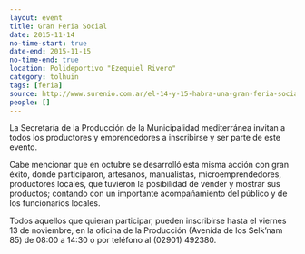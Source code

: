 ```yaml
---
layout: event 
title: Gran Feria Social
date: 2015-11-14
no-time-start: true
date-end: 2015-11-15
no-time-end: true
location: Polideportivo "Ezequiel Rivero"
category: tolhuin
tags: [feria]
source: http://www.surenio.com.ar/el-14-y-15-habra-una-gran-feria-social/
people: []
---
```


La Secretaría de la Producción de la Municipalidad mediterránea invitan a todos los productores y emprendedores a inscribirse y ser parte de este evento.

Cabe mencionar que en octubre se desarrolló esta misma acción con gran éxito, donde participaron, artesanos, manualistas, microemprendedores, productores locales, que tuvieron la posibilidad de vender y mostrar sus productos; contando con un importante acompañamiento del público y de los funcionarios locales.

Todos aquellos que quieran participar, pueden inscribirse hasta el viernes 13 de noviembre, en la oficina de la Producción (Avenida de los Selk’nam 85) de 08:00 a 14:30 o por teléfono al (02901) 492380.

